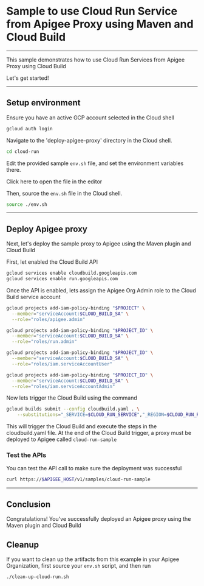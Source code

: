 # Sample to use Cloud Run Service from Apigee Proxy using Maven and Cloud Build

---
This sample demonstrates how to use Cloud Run Services from Apigee Proxy using Cloud Build

Let's get started!

---

## Setup environment

Ensure you have an active GCP account selected in the Cloud shell

```sh
gcloud auth login
```

Navigate to the 'deploy-apigee-proxy' directory in the Cloud shell.

```sh
cd cloud-run
```

Edit the provided sample `env.sh` file, and set the environment variables there.

Click <walkthrough-editor-open-file filePath="cloud-run/env.sh">here</walkthrough-editor-open-file> to open the file in the editor

Then, source the `env.sh` file in the Cloud shell.

```sh
source ./env.sh
```

---

## Deploy Apigee proxy

Next, let's deploy the sample proxy to Apigee using the Maven plugin and Cloud Build

First, let enabled the Cloud Build API

```sh
gcloud services enable cloudbuild.googleapis.com
gcloud services enable run.googleapis.com
```

Once the API is enabled, lets assign the Apigee Org Admin role to the Cloud Build service account

```sh
gcloud projects add-iam-policy-binding "$PROJECT" \
  --member="serviceAccount:$CLOUD_BUILD_SA" \
  --role="roles/apigee.admin"

gcloud projects add-iam-policy-binding "$PROJECT_ID" \
  --member="serviceAccount:$CLOUD_BUILD_SA" \
  --role="roles/run.admin"

gcloud projects add-iam-policy-binding "$PROJECT_ID" \
  --member="serviceAccount:$CLOUD_BUILD_SA" \
  --role="roles/iam.serviceAccountUser"

gcloud projects add-iam-policy-binding "$PROJECT_ID" \
  --member="serviceAccount:$CLOUD_BUILD_SA" \
  --role="roles/iam.serviceAccountAdmin"
```

Now lets trigger the Cloud Build using the command

```sh
gcloud builds submit --config cloudbuild.yaml . \
    --substitutions="_SERVICE=$CLOUD_RUN_SERVICE","_REGION=$CLOUD_RUN_REGION","_APIGEE_TEST_ENV=$APIGEE_ENV"
```

This will trigger the Cloud Build and execute the steps in the <walkthrough-editor-open-file filePath="deploy-apigee-proxy/cloudbuild.yaml">cloudbuild.yaml</walkthrough-editor-open-file> file. At the end of the Cloud Build trigger, a proxy must be deployed to Apigee called `cloud-run-sample`


### Test the APIs

You can test the API call to make sure the deployment was successful

```sh
curl https://$APIGEE_HOST/v1/samples/cloud-run-sample
```

---
## Conclusion

<walkthrough-conclusion-trophy></walkthrough-conclusion-trophy>

Congratulations! You've successfully deployed an Apigee proxy using the Maven plugin and Cloud Build

<walkthrough-inline-feedback></walkthrough-inline-feedback>

## Cleanup

If you want to clean up the artifacts from this example in your Apigee Organization, first source your `env.sh` script, and then run

```bash
./clean-up-cloud-run.sh
```
